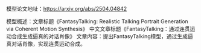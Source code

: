 模型论文地址：https://arxiv.org/abs/2504.04842

模型概述：文章标题《FantasyTalking: Realistic Talking Portrait Generation via Coherent Motion Synthesis》
中文文章标题《FantasyTalking：通过连贯运动合成生成逼真的对话肖像》
文章内容：提出FantasyTalking模型，通过生成逼真对话肖像，实现连贯运动合成。

